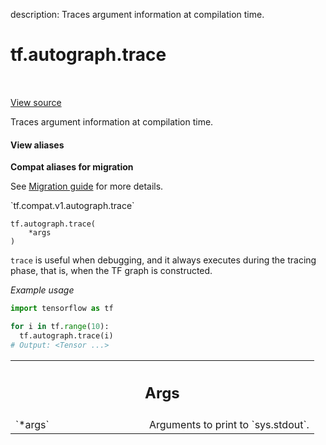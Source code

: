 description: Traces argument information at compilation time.

<div itemscope itemtype="http://developers.google.com/ReferenceObject">
<meta itemprop="name" content="tf.autograph.trace" />
<meta itemprop="path" content="Stable" />
</div>

# tf.autograph.trace

<!-- Insert buttons and diff -->

<table class="tfo-notebook-buttons tfo-api nocontent" align="left">

</table>

<a target="_blank" class="external" href="/code/stable/tensorflow/python/autograph/utils/ag_logging.py">View source</a>



Traces argument information at compilation time.


<section class="expandable">
  <h4 class="showalways">View aliases</h4>
  <p>
<b>Compat aliases for migration</b>
<p>See
<a href="https://www.tensorflow.org/guide/migrate">Migration guide</a> for
more details.</p>
<p>`tf.compat.v1.autograph.trace`</p>
</p>
</section>

<pre class="devsite-click-to-copy prettyprint lang-py tfo-signature-link">
<code>tf.autograph.trace(
    *args
)
</code></pre>



<!-- Placeholder for "Used in" -->

`trace` is useful when debugging, and it always executes during the tracing
phase, that is, when the TF graph is constructed.

_Example usage_

```python
import tensorflow as tf

for i in tf.range(10):
  tf.autograph.trace(i)
# Output: <Tensor ...>
```

<!-- Tabular view -->
 <table class="responsive fixed orange">
<colgroup><col width="214px"><col></colgroup>
<tr><th colspan="2"><h2 class="add-link">Args</h2></th></tr>

<tr>
<td>
`*args`<a id="*args"></a>
</td>
<td>
Arguments to print to `sys.stdout`.
</td>
</tr>
</table>

